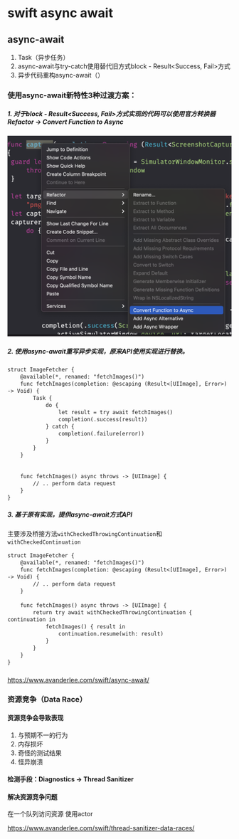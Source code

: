 # swift async await

## async-await
1. Task（异步任务）
2. async-await与try-catch使用替代旧方式block - Result<Success, Fail>方式
3. 异步代码重构async-await（）

### 使用async-await新特性3种过渡方案：
##### 1. 对于block - Result<Success, Fail>方式实现的代码可以使用官方转换器Refactor -> Convert Function to Async
![](media/16340308811462/16363572182419.png)

##### 2. 使用async-await重写异步实现，原来API使用实现进行替换。
```
struct ImageFetcher {
    @available(*, renamed: "fetchImages()")
    func fetchImages(completion: @escaping (Result<[UIImage], Error>) -> Void) {
        Task {
            do {
                let result = try await fetchImages()
                completion(.success(result))
            } catch {
                completion(.failure(error))
            }
        }
    }


    func fetchImages() async throws -> [UIImage] {
        // .. perform data request
    }
}
```

##### 3. 基于原有实现，提供async-await方式API
主要涉及桥接方法`withCheckedThrowingContinuation`和`withCheckedContinuation`
```
struct ImageFetcher {
    @available(*, renamed: "fetchImages()")
    func fetchImages(completion: @escaping (Result<[UIImage], Error>) -> Void) {
        // .. perform data request
    }

    func fetchImages() async throws -> [UIImage] {
        return try await withCheckedThrowingContinuation { continuation in
            fetchImages() { result in
                continuation.resume(with: result)
            }
        }
    }
}
```

##### 

https://www.avanderlee.com/swift/async-await/




### 资源竞争（Data Race）

#### 资源竞争会导致表现
1. 与预期不一的行为
2. 内存损坏
3. 奇怪的测试结果
4. 怪异崩溃

#### 检测手段：Diagnostics -> Thread Sanitizer

#### 解决资源竞争问题
在一个队列访问资源
使用actor


https://www.avanderlee.com/swift/thread-sanitizer-data-races/